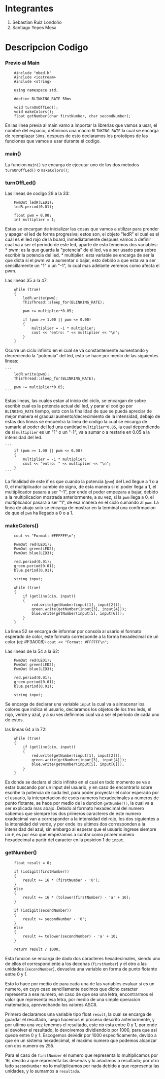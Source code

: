 # Integrantes
1. Sebastian Ruiz Londoño
1. Santiago Yepes Mesa

# Descripcion Codigo
### Previo al Main
```
    #include "mbed.h"
    #include <iostream>
    #include <string>

    using namespace std;

    #define BLINKING_RATE 50ms

    void turnOnOffLed();
    void makeColors();
    float getNumber(char firstNumber, char secondNumber); 
```
En las linea previa al main vamo a importar la librerias que vamos a usar, el nombre del espacio, definimos una macro `BLINKING_RATE` la cual se encarga de reemplazar `50ms`, despues de esto declaramos los prototipos de las funciones que vamos a usar durante el codigo.


### main()
La funcion `main()` se encarga de ejecutar uno de los dos metodos `turnOnOffLed()` o `makeColors()`;

### turnOffLed()
Las lineas de codigo 29 a la 33:

    
```
    PwmOut ledR(LED1);
    ledR.period(0.01);

    float pwm = 0.00;
    int multiplier = 1;
```
   
Estas se encargan de inicializar las cosas que vamos a utilizar para prender y apagar el led de forma progresiva; estos son, el objeto "ledR" el cual es el cual es el led rojo de la board, inmediatamente despues vamos a definir cual va a ser el periodo de este led, aparte de esto tememos dos variables:
        * pwm: es la que guarda la "potencia" de el led, va a ser usado para sobre escribir la potencia del led.
        * multiplier: esta variable se encarga de ser la que dicta si el pwm va a aumentar o bajar, esto debido a que esta va a ser sencillamente un "1" o un "-1", lo cual mas adelante veremos como afecta el pwm.
    
Las lineas 35 a la 47:
   
```
    while (true)
    {
        ledR.write(pwm);
        ThisThread::sleep_for(BLINKING_RATE);

        pwm += multiplier*0.05;

        if (pwm >= 1.00 || pwm <= 0.00)
        {
            multiplier = -1 * multiplier;
            cout << "entro: " << multiplier << "\n";
        }
    }
```
Ocurre un ciclo infinito en el cual se va constantemente aumentando y decreciendo la "potencia" del led, esto se hace por medio de las siguientes lineas:
       
    ```
        ledR.write(pwm);
        ThisThread::sleep_for(BLINKING_RATE);

        pwm += multiplier*0.05;
    ```
    
Estas lineas, las cuales estan al inicio del ciclo, se encargan de sobre escribir cual es la potencia actual del led, y parar el codigo por `BLINKING_RATE` tiempo, esto con la finalidad de que se pueda apreciar de mejor manera el gradual aumento/decrecimiento de la intensidad, debajo de estas dos lineas se encuentra la linea de codigo la cual se encarga de sumarle al poder del led una cantidad `multiplier*0.05`, la cual dependiendo de si `multiplier` es un "1" o un "-1", va a sumar o a restarle en 0.05 a la intensidad del led.


    ```
        if (pwm >= 1.00 || pwm <= 0.00)
        {
            multiplier = -1 * multiplier;
            cout << "entro: " << multiplier << "\n";
        }        
    ```
        
La finalidad de este if es que cuando la potencia (`pwm`) del Led llegue a 1 o a 0, el multiplicador cambie de signo, de esta manera si el poder llega a 1, el multiplicador pasara a ser "-1", por ende el poder empezara a bajar, debido a la multiplicacion mostrada anteriormente, a su vez, si la `pwm` llega a 0, el multiplicador pasara a ser "1", de esa manera en el ciclo sumando al `pwm`. La linea de abajo solo se encarga de mostrar en la terminal una confirmacion de que el `pwm` ha llegado a 0 o a 1.



### makeColors()

```
    cout << "Format: #FFFFFF\n";

    PwmOut red(LED1);
    PwmOut green(LED2);
    PwmOut blue(LED3);

    red.period(0.01);
    green.period(0.01);
    blue.period(0.01);

    string input;

    while (true)
    {
        if (getline(cin, input))    
        {
            red.write(getNumber(input[1], input[2]));
            green.write(getNumber(input[3], input[4]));
            blue.write(getNumber(input[5], input[6]));
        }
    }
```

La linea 52 se encarga de informar por consola al usario el formato esperado de color, este formato corresponde a la forma hexadecimal de un color (ej: #F3A008):
    ```cout << "Format: #FFFFFF\n";```

Las lineas de la 54 a la 62:
   
```
    PwmOut red(LED1);
    PwmOut green(LED2);
    PwmOut blue(LED3);

    red.period(0.01);
    green.period(0.01);
    blue.period(0.01);

    string input;
```
   
Se encarga de declarar una variable `input` la cual va a almacenar los colores que indica el usuario, declaramos los objetos de los tres leds, el rojo, verde y azul, y a su ves definimos cual va a ser el periodo de cada uno de estos.

las lineas 64 a la 72:
```
    while (true)
    {
        if (getline(cin, input))    
        {
            red.write(getNumber(input[1], input[2]));
            green.write(getNumber(input[3], input[4]));
            blue.write(getNumber(input[5], input[6]));
        }
    }
```
   
Es donde se declara el ciclo infinito en el cual en todo momento se va a estar buscando por un input del usuario, y en caso de encontrarlo sobre escribe la potencia de cada led, para poder proyectar el color esperado por el usuario, la interpretacion de esots numeros hexadecimales a numeros de punto flotante, se hace por medio de la duncion `getNumber()`, la cual va a ser explicada mas abajo. Debido al formato hexadecimal del numero sabemos que siempre los dos primeros caracteres de este numero exadecimal van a corresponder a la intensidad del rojo, los dos siguientes a la intensidad del verde, y por ende los ultimos dos corresponden a la intensidad del azul, sin embargo al esperar que el usuario ingrese siempre un `#`, es por eso que empezamos a contar como primer numero hexadecimal a partir del caracter en la posicion 1 de `input`.



### getNumber()

```
    float result = 0;

    if (isdigit(firstNumber))
    {
        result += 16 * (firstNumber - '0');
    }
    else
    {
        result += 16 * (tolower(firstNumber) - 'a' + 10);
    }

    if (isdigit(secondNumber))
    {
        result += secondNumber - '0';
    }
    else
    {
        result += tolower(secondNumber) - 'a' + 10;
    }

    return result / 1000;
```

Esta funcion se encarga de dado dos caracteres hexadecimales, siendo uno de ellos el correspondiente a los decenas (`firstNumber`) y el otro a las unidades (`secondNumber`), devuelva una variable en forma de punto flotante entre 0 y 1. 

Esto lo hace por medio de para cada una de las variables evaluar si es un numero, en cuyo caso sencillamente decimos que dicho caracter representa a ese numero, en caso de que sea una letra, encontrarmos el valor que representa esa letra, por medio de una simple operacion matematica, aprovechando los valores ASCII.

Primero declaramos una variable tipo float `result`, la cual se encarga de guardar el resultado, luego hacemos el proceso descrito anteriormente, y por ultimo una vez tenemos el resultado, este no esta entre 0 y 1, por ende al devolver el resultado, lo devolvemos dividiendolo por 1000, para que asi quede entre 0 y 1. Escogemos deividir por 1000 especificamente, devido a que en un sistema hexadecimal, el maximo numero que podemos alcanzar con dos numero es 255.

Para el caso de `firstNumber` el numero que representa lo multiplicamos por 16, devido a que representa las decenas y lo añadimos a resultado; por otro lado `secondNumber` no lo multiplicamos por nada debido a que representa las unidades, y lo sumamos a `resultado`.
